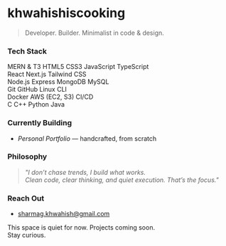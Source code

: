 # khwahishiscooking
> Developer. Builder. Minimalist in code & design.

### Tech Stack
MERN & T3
HTML5 CSS3 JavaScript TypeScript  
React Next.js Tailwind CSS  
Node.js Express MongoDB MySQL  
Git GitHub Linux CLI  
Docker AWS (EC2, S3) CI/CD  
C C++ Python Java

### Currently Building
- *Personal Portfolio* — handcrafted, from scratch  

### Philosophy
> *"I don’t chase trends, I build what works.  
> Clean code, clear thinking, and quiet execution. That’s the focus."*

### Reach Out
- sharmag.khwahish@gmail.com

This space is quiet for now. Projects coming soon.  
Stay curious.
